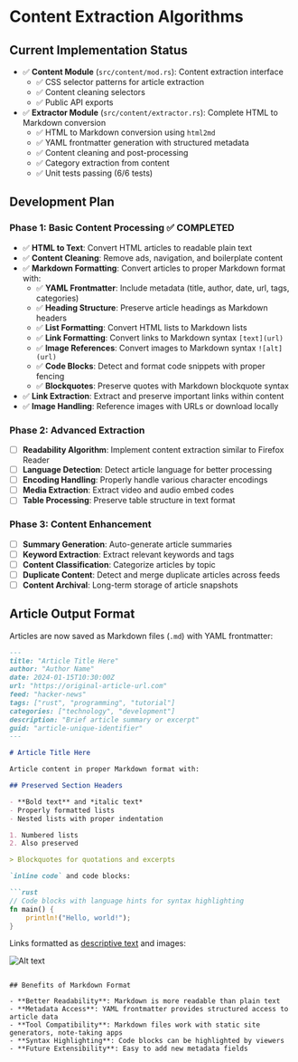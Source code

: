 # Content Extraction Algorithms

## Current Implementation Status

- ✅ **Content Module** (`src/content/mod.rs`): Content extraction interface
  - ✅ CSS selector patterns for article extraction
  - ✅ Content cleaning selectors
  - ✅ Public API exports
- ✅ **Extractor Module** (`src/content/extractor.rs`): Complete HTML to Markdown conversion
  - ✅ HTML to Markdown conversion using `html2md`
  - ✅ YAML frontmatter generation with structured metadata
  - ✅ Content cleaning and post-processing
  - ✅ Category extraction from content
  - ✅ Unit tests passing (6/6 tests)

## Development Plan

### Phase 1: Basic Content Processing ✅ COMPLETED
- ✅ **HTML to Text**: Convert HTML articles to readable plain text
- ✅ **Content Cleaning**: Remove ads, navigation, and boilerplate content
- ✅ **Markdown Formatting**: Convert articles to proper Markdown format with:
  - ✅ **YAML Frontmatter**: Include metadata (title, author, date, url, tags, categories)
  - ✅ **Heading Structure**: Preserve article headings as Markdown headers
  - ✅ **List Formatting**: Convert HTML lists to Markdown lists
  - ✅ **Link Formatting**: Convert links to Markdown syntax `[text](url)`
  - ✅ **Image References**: Convert images to Markdown syntax `![alt](url)`
  - ✅ **Code Blocks**: Detect and format code snippets with proper fencing
  - ✅ **Blockquotes**: Preserve quotes with Markdown blockquote syntax
- ✅ **Link Extraction**: Extract and preserve important links within content
- ✅ **Image Handling**: Reference images with URLs or download locally

### Phase 2: Advanced Extraction
- [ ] **Readability Algorithm**: Implement content extraction similar to Firefox Reader
- [ ] **Language Detection**: Detect article language for better processing
- [ ] **Encoding Handling**: Properly handle various character encodings
- [ ] **Media Extraction**: Extract video and audio embed codes
- [ ] **Table Processing**: Preserve table structure in text format

### Phase 3: Content Enhancement
- [ ] **Summary Generation**: Auto-generate article summaries
- [ ] **Keyword Extraction**: Extract relevant keywords and tags
- [ ] **Content Classification**: Categorize articles by topic
- [ ] **Duplicate Content**: Detect and merge duplicate articles across feeds
- [ ] **Content Archival**: Long-term storage of article snapshots

## Article Output Format

Articles are now saved as Markdown files (`.md`) with YAML frontmatter:

```markdown
---
title: "Article Title Here"
author: "Author Name"
date: 2024-01-15T10:30:00Z
url: "https://original-article-url.com"
feed: "hacker-news"
tags: ["rust", "programming", "tutorial"]
categories: ["technology", "development"]
description: "Brief article summary or excerpt"
guid: "article-unique-identifier"
---

# Article Title Here

Article content in proper Markdown format with:

## Preserved Section Headers

- **Bold text** and *italic text*
- Properly formatted lists
- Nested lists with proper indentation

1. Numbered lists
2. Also preserved

> Blockquotes for quotations and excerpts

`inline code` and code blocks:

```rust
// Code blocks with language hints for syntax highlighting
fn main() {
    println!("Hello, world!");
}
```

Links formatted as [descriptive text](https://example.com) and images:

![Alt text](https://example.com/image.png)
```

## Benefits of Markdown Format

- **Better Readability**: Markdown is more readable than plain text
- **Metadata Access**: YAML frontmatter provides structured access to article data
- **Tool Compatibility**: Markdown files work with static site generators, note-taking apps
- **Syntax Highlighting**: Code blocks can be highlighted by viewers
- **Future Extensibility**: Easy to add new metadata fields